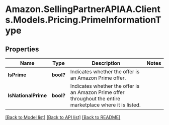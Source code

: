 # Amazon.SellingPartnerAPIAA.Clients.Models.Pricing.PrimeInformationType
## Properties

Name | Type | Description | Notes
------------ | ------------- | ------------- | -------------
**IsPrime** | **bool?** | Indicates whether the offer is an Amazon Prime offer. | 
**IsNationalPrime** | **bool?** | Indicates whether the offer is an Amazon Prime offer throughout the entire marketplace where it is listed. | 

[[Back to Model list]](../README.md#documentation-for-models) [[Back to API list]](../README.md#documentation-for-api-endpoints) [[Back to README]](../README.md)


